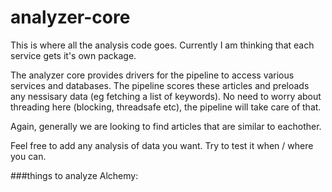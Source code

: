 # analyzer-core

This is where all the analysis code goes. Currently I am thinking that each service gets it's own package.

The analyzer core provides drivers for the pipeline to access various services and databases. The pipeline scores these articles and preloads any nessisary data (eg fetching a list of keywords). No need to worry about threading here (blocking, threadsafe etc), the pipeline will take care of that.

Again, generally we are looking to find articles that are similar to eachother. 

Feel free to add any analysis of data you want. Try to test it when / where you can. 

###things to analyze
Alchemy: 

